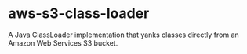 aws-s3-class-loader
===================

A Java ClassLoader implementation that yanks classes directly from an Amazon Web Services S3 bucket.
